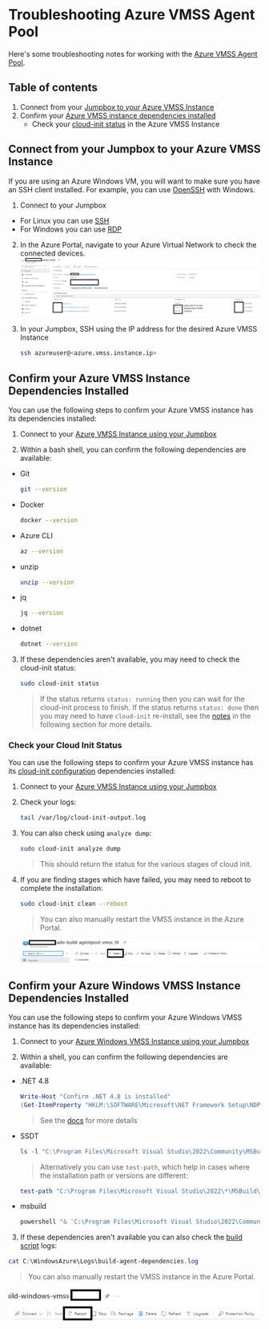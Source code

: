 # Troubleshooting Azure VMSS Agent Pool

Here's some troubleshooting notes for working with the [Azure VMSS Agent Pool](/infra/terraform/bootstrap/README.md/#step-5-setup-your-azure-devops-agent-pool).

## Table of contents

1. Connect from your [Jumpbox to your Azure VMSS Instance](#connect-from-your-jumpbox-to-your-azure-vmss-instance)
2. Confirm your [Azure VMSS instance dependencies installed](#confirm-your-azure-vmss-instance-dependencies-installed)
    * Check your [cloud-init status](#check-your-cloud-init-status) in the Azure VMSS Instance

## Connect from your Jumpbox to your Azure VMSS Instance

If you are using an Azure Windows VM, you will want to make sure you have an SSH client installed.  For example, you can use [OpenSSH](https://docs.microsoft.com/en-us/windows-server/administration/openssh/openssh_install_firstuse?msclkid=cd10026da94511ec9ca88f3c45bc432f) with Windows.

1. Connect to your Jumpbox
  * For Linux you can use [SSH](https://docs.microsoft.com/en-us/azure/virtual-machines/linux/mac-create-ssh-keys#ssh-into-your-vm)
  * For Windows you can use [RDP](https://docs.microsoft.com/en-us/azure/virtual-machines/windows/connect-logon#:~:text=%20Connect%20to%20the%20virtual%20machine%20%201,address%20and%20Port%20number.%20In%20most...%20More%20?msclkid=07369b43a94711ecba4891e8a9b234bc)

2. In the Azure Portal, navigate to your Azure Virtual Network to check the connected devices.
  ![Get Azure VMSS Instance IP](/docs/media/connect_to_azure_vmss_instance_1.png)

3. In your Jumpbox, SSH using the IP address for the desired Azure VMSS Instance

    ```bash
    ssh azureuser@<azure.vmss.instance.ip>
    ```

## Confirm your Azure VMSS Instance Dependencies Installed

You can use the following steps to confirm your Azure VMSS instance has its dependencies installed:

1. Connect to your [Azure VMSS Instance using your Jumpbox](#connect-from-your-jumpbox-to-your-azure-vmss-instance)

2. Within a bash shell, you can confirm the following dependencies are available:
  * Git
    ```bash
    git --version
    ```

  * Docker
    ```bash
    docker --version
    ```

  * Azure CLI
    ```bash
    az --version
    ```
  
  * unzip
    ```bash
    unzip --version
    ```

  * jq
    ```bash
    jq --version
    ```

  * dotnet
    ```bash
    dotnet --version
    ```

3. If these dependencies aren't available, you may need to check the cloud-init status:
    ```bash
    sudo cloud-init status
    ```
    > If the status returns `status: running` then you can wait for the cloud-init process to finish.  If the status returns `status: done` then you may need to have `cloud-init` re-install, see the [notes](#check-your-cloud-init-status) in the following section for more details.

### Check your Cloud Init Status

You can use the following steps to confirm your Azure VMSS instance has its [cloud-init configuration](/infra/terraform/bootstrap/adobuilder.conf) dependencies installed:

1. Connect to your [Azure VMSS Instance using your Jumpbox](#connect-from-your-jumpbox-to-your-azure-vmss-instance)

2. Check your logs:

    ```bash
    tail /var/log/cloud-init-output.log
    ```

3. You can also check using `analyze dump`:

    ```bash
    sudo cloud-init analyze dump
    ```
      > This should return the status for the various stages of cloud init.
  
4. If you are finding stages which have failed, you may need to reboot to complete the installation:

    ```bash
    sudo cloud-init clean --reboot
    ```

    > You can also manually restart the VMSS instance in the Azure Portal.

    ![Restart Azure VMSS Instance](/docs/media/azure_vmss_restart_instance.png)

## Confirm your Azure Windows VMSS Instance Dependencies Installed

You can use the following steps to confirm your Azure Windows VMSS instance has its dependencies installed:

1. Connect to your [Azure Windows VMSS Instance using your Jumpbox](#connect-from-your-jumpbox-to-your-azure-vmss-instance)

2. Within a shell, you can confirm the following dependencies are available:
  * .NET 4.8

    ```powershell
    Write-Host "Confirm .NET 4.8 is installed"
    (Get-ItemProperty "HKLM:\SOFTWARE\Microsoft\NET Framework Setup\NDP\v4\Full").Release -ge 528040
    ```
    > See the [docs](https://docs.microsoft.com/en-us/dotnet/framework/migration-guide/how-to-determine-which-versions-are-installed#minimum-version) for more details

  * SSDT

    ```powershell
    ls -l "C:\Program Files\Microsoft Visual Studio\2022\Community\MSBuild\Microsoft\VisualStudio\v17.0\SSDT"
    ```

    > Alternatively you can use `test-path`, which help in cases where the installation path or versions are different:
    ```powershell
    test-path "C:\Program Files\Microsoft Visual Studio\2022\*\MSBuild\Microsoft\VisualStudio\*\SSDT"
    ```

  * msbuild

    ```powershell
    powershell "& 'C:\Program Files\Microsoft Visual Studio\2022\Community\MSBuild\Current\Bin\msbuild.exe' -version"
    ```
  
3. If these dependencies aren't available you can also check the [build script](/infra/terraform/bootstrap/scripts/build-agent-dependencies.ps1) logs:

  ```powershell
  cat C:\WindowsAzure\Logs\build-agent-dependencies.log
  ```

  > You can also manually restart the VMSS instance in the Azure Portal.

  ![Restart Azure VMSS Instance](/docs/media/azure_windows_vmss_restart_instance.png)